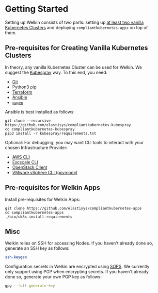 # Getting Started

Setting up Welkin consists of two parts: setting up [at least two vanilla Kubernetes Clusters](../architecture.md#level-2-clusters) and deploying `compliantkubernetes-apps` on top of them.

## Pre-requisites for Creating Vanilla Kubernetes Clusters

In theory, any vanilla Kubernetes Cluster can be used for Welkin. We suggest the [Kubespray](https://github.com/kubernetes-sigs/kubespray) way. To this end, you need:

- [Git](https://git-scm.com/book/en/v2/Getting-Started-Installing-Git)
- [Python3 pip](https://packaging.python.org/en/latest/guides/installing-using-linux-tools/)
- [Terraform](https://developer.hashicorp.com/terraform/downloads)
- [Ansible](https://www.ansible.com/)
- [`pwgen`](https://manpages.ubuntu.com/manpages/noble/en/man1/pwgen.1.html)

Ansible is best installed as follows:

```shell
git clone --recursive https://github.com/elastisys/compliantkubernetes-kubespray
cd compliantkubernetes-kubespray
pip3 install -r kubespray/requirements.txt
```

Optional: For debugging, you may want CLI tools to interact with your chosen Infrastructure Provider:

- [AWS CLI](https://github.com/aws/aws-cli)
- [Exoscale CLI](https://github.com/exoscale/cli)
- [OpenStack Client](https://pypi.org/project/python-openstackclient/)
- [VMware vSphere CLI (govmomi)](https://github.com/vmware/govmomi)

## Pre-requisites for Welkin Apps

Install pre-requisites for Welkin Apps:

```shell
git clone https://github.com/elastisys/compliantkubernetes-apps
cd compliantkubernetes-apps
./bin/ck8s install-requirements
```

## Misc

Welkin relies on SSH for accessing Nodes. If you haven't already done so, generate an SSH key as follows:

```bash
ssh-keygen
```

Configuration secrets in Welkin are encrypted using [SOPS](https://github.com/getsops/sops).
We currently only support using PGP when encrypting secrets.
If you haven't already done so, generate your own PGP key as follows:

```bash
gpg --full-generate-key
```
